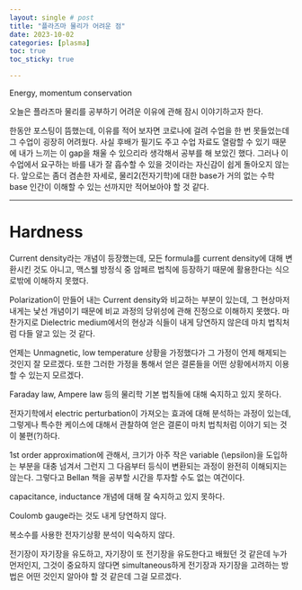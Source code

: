```yaml
---
layout: single # post
title: "플라즈마 물리가 어려운 점"
date: 2023-10-02
categories: [plasma]
toc: true
toc_sticky: true

---
```


Energy, momentum conservation

오늘은 플라즈마 물리를 공부하기 어려운 이유에 관해 잠시 이야기하고자 한다. 

한동안 포스팅이 뜸했는데, 이유를 적어 보자면 코로나에 걸려 수업을 한 번 못들었는데 그 수업이 굉장히 어려웠다. 사실 후배가 필기도 주고 수업 자료도 열람할 수 있기 때문에 내가 느끼는 이 gap을 채울 수 있으리라 생각해서 공부를 해 보았긴 했다. 그러나 이 수업에서 요구하는 바를 내가 잘 흡수할 수 있을 것이라는 자신감이 쉽게 돌아오지 않는다. 앞으로는 좀더 겸손한 자세로, 물리2$($전자기학$)$에 대한 base가 거의 없는 수학 base 인간이 이해할 수 있는 선까지만 적어보아야 할 것 같다.

---

# Hardness

Current density라는 개념이 등장했는데, 모든 formula를 current density에 대해 변환시킨 것도 아니고, 맥스웰 방정식 중 암페르 법칙에 등장하기 때문에 활용한다는 식으로밖에 이해하지 못했다. 

Polarization이 만들어 내는 Current density와 비교하는 부분이 있는데, 그 현상마저 내게는 낯선 개념이기 때문에 비교 과정의 당위성에 관해 진정으로 이해하지 못했다. 마찬가지로 Dielectric medium에서의 현상과 식들이 내게 당연하지 않은데 마치 법칙처럼 다들 알고 있는 것 같다.

언제는 Unmagnetic, low temperature 상황을 가정했다가 그 가정이 언제 해제되는 것인지 잘 모르겠다. 또한 그러한 가정을 통해서 얻은 결론들을 어떤 상황에서까지 이용할 수 있는지 모르겠다.

Faraday law, Ampere law 등의 물리학 기본 법칙들에 대해 숙지하고 있지 못하다. 

전자기학에서 electric perturbation이 가져오는 효과에 대해 분석하는 과정이 있는데, 그렇게나 특수한 케이스에 대해서 관찰하여 얻은 결론이 마치 법칙처럼 이야기 되는 것이 불편$($?$)$하다. 

1st order approximation에 관해서, 크기가 아주 작은 variable \(\epsilon\)을 도입하는 부분을 대충 넘겨서 그런지 그 다음부터 등식이 변환되는 과정이 완전히 이해되지는 않는다. 그렇다고 Bellan 책을 공부할 시간을 투자할 수도 없는 여건이다. 

capacitance, inductance 개념에 대해 잘 숙지하고 있지 못하다. 

Coulomb gauge라는 것도 내게 당연하지 않다. 

복소수를 사용한 전자기상황 분석이 익숙하지 않다. 

전기장이 자기장을 유도하고, 자기장이 또 전기장을 유도한다고 배웠던 것 같은데 누가 먼저인지, 그것이 중요하지 않다면 simultaneous하게 전기장과 자기장을 고려하는 방법은 어떤 것인지 알아야 할 것 같은데 그걸 모르겠다. 